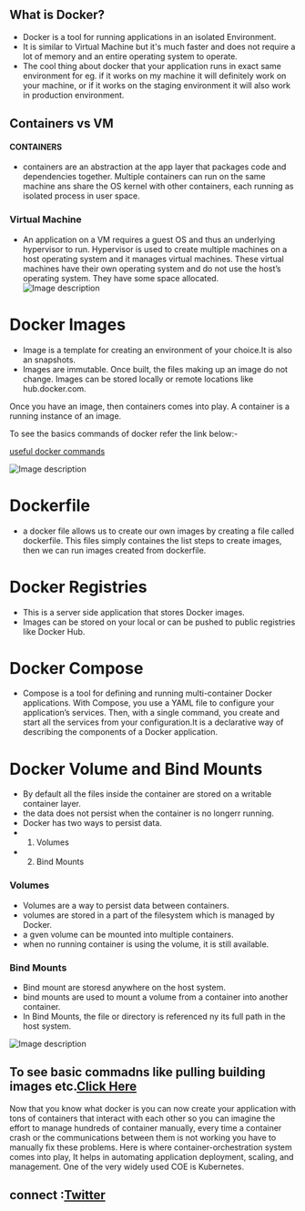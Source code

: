 ## What is Docker?
* Docker is a tool for running applications in an isolated Environment.
* It is similar to Virtual Machine but it's much faster and does not require a lot of memory and an entire operating system to operate.
* The cool thing about docker that your application runs in exact same environment for eg. if it works on my machine it will definitely work on your machine, or if it works on the staging environment it will also work in production environment.

## Containers vs VM
#### CONTAINERS
* containers are an abstraction at the app layer that packages code and dependencies together. Multiple containers can run on the same machine ans share the OS kernel with other containers, each running as isolated process in user space.

### Virtual Machine 
* An application on a VM requires a guest OS and thus an underlying hypervisor to run. Hypervisor is used to create multiple machines on a host operating system and it manages virtual machines. These virtual machines have their own operating system and do not use the host’s operating system. They have some space allocated.
![Image description](https://dev-to-uploads.s3.amazonaws.com/uploads/articles/4i78rb96nnjdwd71eumr.jpeg)

# Docker Images
* Image is a template for creating an environment of your choice.It is also an  snapshots.
* Images are immutable. Once built, the files making up an image do not change. Images can be stored locally or remote 
locations like hub.docker.com.

Once you have an image, then containers comes into play. A container is a running instance of an image.

To see the basics commands of docker refer the link below:-

[useful docker commands](https://dev.to/shubh/docker-cheat-sheet-4ob3)



![Image description](https://dev-to-uploads.s3.amazonaws.com/uploads/articles/8jxil34zw3wr6d0e4tf2.png)
# Dockerfile
* a docker file allows us to create our own images by creating a file called dockerfile. This files simply containes the list steps to create images, then we can run images created from dockerfile.

# Docker Registries
* This is a server side application that stores Docker images.
* Images can be stored on your local or can be pushed to public registries like Docker Hub.

# Docker Compose
* Compose is a tool for defining and running multi-container Docker applications. With Compose, you use a YAML file to configure your application’s services. Then, with a single command, you create and start all the services from your configuration.It is a declarative way of describing the components of a Docker application.

# Docker Volume and Bind Mounts
* By default all the files inside the container are stored on a writable container layer.
* the data does not persist when the container is no longerr running.
* Docker has two ways to persist data.
* 1. Volumes
* 2. Bind Mounts

### Volumes
- Volumes are a way to persist data between containers.
- volumes are stored in a part of the filesystem which is managed by Docker.
- a gven volume can be mounted into multiple containers.
- when no running container is using the volume, it is still available.

### Bind Mounts
- Bind mount are storesd anywhere on the host system.
- bind mounts are used to mount a volume from a container into another container.
- In Bind Mounts, the file or directory is referenced ny its full path in the host system.

![Image description](https://dev-to-uploads.s3.amazonaws.com/uploads/articles/o7fsdubtyt603h24p7xu.png)




## To see basic commadns like pulling building images etc.[Click Here](https://dev.to/shubh/docker-cheat-sheet-4ob3)

Now that you know what docker is you can now create your application with tons of containers that interact with each other so you can imagine the effort to manage hundreds of container manually, every time a container crash or the communications between them is not working you have to manually fix these problems. Here is where container-orchestration system comes into play, It helps in automating application deployment, scaling, and management. One of the very widely used COE is Kubernetes.

## connect :[Twitter](https://twitter.com/shubhztwt)